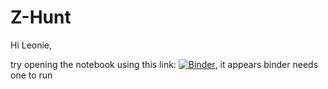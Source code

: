 # Z-Hunt

Hi Leonie, 

try opening the notebook using this link: [![Binder](https://mybinder.org/badge.svg)](https://mybinder.org/v2/gh/diegopenilla/Z-Hunt/master), it appears binder needs one to run 

